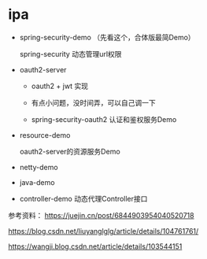 # ipa

- spring-security-demo （先看这个，合体版最简Demo）

    spring-security 动态管理url权限
    
- oauth2-server 
 
    - oauth2 + jwt 实现
    
    - 有点小问题，没时间弄，可以自己调一下
    
    - spring-security-oauth2 认证和鉴权服务Demo 
    
- resource-demo 
    
    oauth2-server的资源服务Demo 
    
    
    
- netty-demo


- java-demo

- controller-demo
动态代理Controller接口

参考资料：
https://juejin.cn/post/6844903954040520718

https://blog.csdn.net/liuyanglglg/article/details/104761761/

https://wangji.blog.csdn.net/article/details/103544151